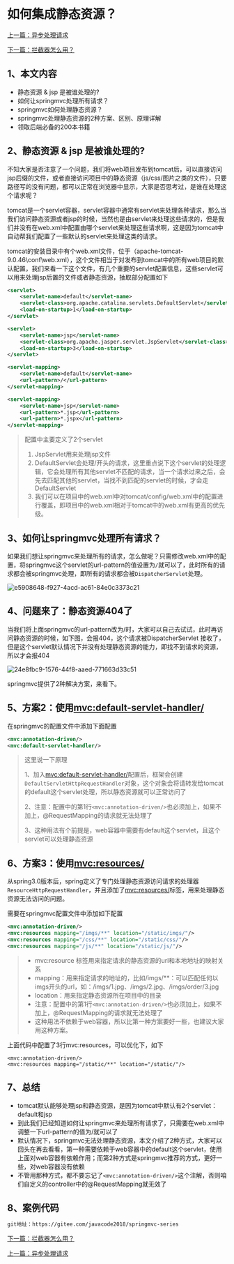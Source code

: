 

# 如何集成静态资源？

[上一篇：异步处理请求](http://www.itsoku.com/course/6/147)

[下一篇：拦截器怎么用？](http://www.itsoku.com/course/6/149)

## 1、本文内容

*   静态资源 & jsp 是被谁处理的?
*   如何让springmvc处理所有请求？
*   springmvc如何处理静态资源？
*   springmvc处理静态资源的2种方案、区别、原理详解
*   领取后端必备的200本书籍

## 2、静态资源 & jsp 是被谁处理的?

不知大家是否注意了一个问题，我们将web项目发布到tomcat后，可以直接访问jsp后缀的文件，或者直接访问项目中的静态资源（js/css/图片之类的文件），只要路径写的没有问题，都可以正常在浏览器中显示，大家是否思考过，是谁在处理这个请求呢？

tomcat是一个servlet容器，servlet容器中通常有servlet来处理各种请求，那么当我们访问静态资源或者jsp的时候，当然也是由servlet来处理这些请求的，但是我们并没有在web.xml中配置由哪个servlet来处理这些请求啊，这是因为tomcat中自动帮我们配置了一些默认的servlet来处理这类的请求。

tomcat的安装目录中有个web.xml文件，位于（apache-tomcat-9.0.46\\conf\\web.xml），这个文件相当于对发布到tomcat中的所有web项目的默认配置，我们来看一下这个文件，有几个重要的servlet配置信息，这些servlet可以用来处理jsp后置的文件或者静态资源，抽取部分配置如下

```xml
<servlet>
    <servlet-name>default</servlet-name>
    <servlet-class>org.apache.catalina.servlets.DefaultServlet</servlet-class>
    <load-on-startup>1</load-on-startup>
</servlet>

<servlet>
    <servlet-name>jsp</servlet-name>
    <servlet-class>org.apache.jasper.servlet.JspServlet</servlet-class>
    <load-on-startup>3</load-on-startup>
</servlet>

<servlet-mapping>
    <servlet-name>default</servlet-name>
    <url-pattern>/</url-pattern>
</servlet-mapping>

<servlet-mapping>
    <servlet-name>jsp</servlet-name>
    <url-pattern>*.jsp</url-pattern>
    <url-pattern>*.jspx</url-pattern>
</servlet-mapping>
```

> 配置中主要定义了2个servlet
> 
> 1.  JspServlet用来处理jsp文件
> 2.  DefaultServlet会处理/开头的请求，这里重点说下这个servlet的处理逻辑，它会处理所有其他servlet不匹配的请求，当一个请求过来之后，会先去匹配其他的servlet，当找不到匹配的servlet的时候，才会走DefaultServlet
> 3.  我们可以在项目中的web.xml中对tomcat/config/web.xml中的配置进行覆盖，即项目中的web.xml相对于tomcat中的web.xml有更高的优先级。

## 3、如何让springmvc处理所有请求？

如果我们想让springmvc来处理所有的请求，怎么做呢？只需修改web.xml中的配置，将springmvc这个servlet的url-pattern的值设置为`/`就可以了，此时所有的请求都会被springmvc处理，即所有的请求都会被`DispatcherServlet`处理。

![e5908648-f927-4acd-ac61-84e0c3373c21](https://learnone.oss-cn-beijing.aliyuncs.com/pic/202401081728512.png)

## 4、问题来了：静态资源404了

当我们将上面springmvc的url-pattern改为/时，大家可以自己去试试，此时再访问静态资源的时候，如下图，会报404，这个请求被DispatcherServlet 接收了，但是这个servlet默认情况下并没有处理静态资源的能力，即找不到请求的资源，所以才会报404

![24e8fbc9-1576-44f8-aaed-771663d33c51](https://learnone.oss-cn-beijing.aliyuncs.com/pic/202401081728343.png)

springmvc提供了2种解决方案，来看下。

## 5、方案2：使用<mvc:default-servlet-handler/>

在springmvc的配置文件中添加下面配置

```xml
<mvc:annotation-driven/>
<mvc:default-servlet-handler/>
```

> 这里说一下原理
> 
> 1、加入<mvc:default-servlet-handler/>配置后，框架会创建`DefaultServletHttpRequestHandler`对象，这个对象会将请转发给tomcat的default这个servlet处理，所以静态资源就可以正常访问了
> 
> 2、注意：配置中的第1行`<mvc:annotation-driven/>`也必须加上，如果不加上，@RequestMapping的请求就无法处理了
> 
> 3、这种用法有个前提是，web容器中需要有default这个servlet，且这个servlet可以处理静态资源

## 6、方案3：使用<mvc:resources/>

从spring3.0版本后，spring定义了专门处理静态资源访问请求的处理器`ResourceHttpRequestHandler`，并且添加了<mvc:resources/>标签，用来处理静态资源无法访问的问题。

需要在springmvc配置文件中添加如下配置

```xml
<mvc:annotation-driven/>
<mvc:resources mapping="/imgs/**" location="/static/imgs/"/>
<mvc:resources mapping="/css/**" location="/static/css/"/>
<mvc:resources mapping="/js/**" location="/static/js/"/>
```

> *   mvc:resource 标签用来指定请求的静态资源的url和本地地址的映射关系
> *   mapping：用来指定请求的地址的，比如/imgs/\*\*：可以匹配任何以imgs开头的url，如：/imgs/1.jpg、/imgs/2.jpg、/imgs/order/3.jpg
> *   location：用来指定静态资源所在项目中的目录
> *   注意：配置中的第1行`<mvc:annotation-driven/>`也必须加上，如果不加上，@RequestMapping的请求就无法处理了
> *   这种用法不依赖于web容器，所以比第一种方案要好一些，也建议大家用这种方案。

上面代码中配置了3行mvc:resources，可以优化下，如下

```plain
<mvc:annotation-driven/>
<mvc:resources mapping="/static/**" location="/static/"/>
```

## 7、总结

*   tomcat默认能够处理jsp和静态资源，是因为tomcat中默认有2个servlet：default和jsp
*   到此我们已经知道如何让springmvc来处理所有请求了，只需要在web.xml中调整一下url-pattern的值为/就可以了
*   默认情况下，springmvc无法处理静态资源，本文介绍了2种方式，大家可以回头在再去看看，第一种需要依赖于web容器中的default这个servlet，使用上面对web容器有依赖作用；而第2种方式是springmvc推荐的方式，更好一些，对web容器没有依赖
*   不管用那种方式，都不要忘记了`<mvc:annotation-driven/>`这个注解，否则咱们自定义的controller中的@RequestMapping就无效了

## 8、案例代码

```html
git地址：https://gitee.com/javacode2018/springmvc-series
```

[下一篇：拦截器怎么用？](http://www.itsoku.com/course/6/149)

[上一篇：异步处理请求](http://www.itsoku.com/course/6/147)
